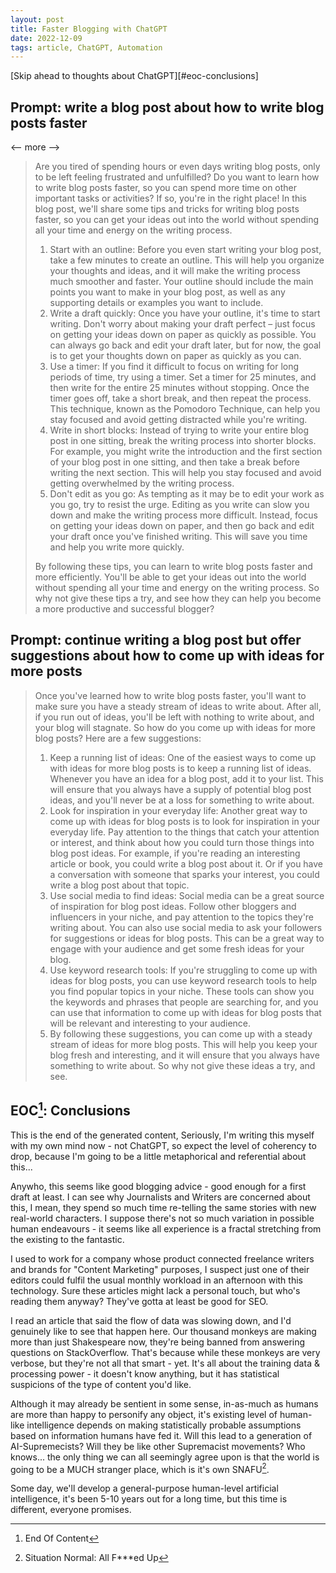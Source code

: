 ```yaml
---
layout: post
title: Faster Blogging with ChatGPT
date: 2022-12-09
tags: article, ChatGPT, Automation
---
```


[Skip ahead to thoughts about ChatGPT][#eoc-conclusions]

## Prompt: write a blog post about how to write blog posts faster

<-- more -->

> Are you tired of spending hours or even days writing blog posts, only to be left feeling frustrated and unfulfilled? Do you want to learn how to write blog posts faster, so you can spend more time on other important tasks or activities? If so, you're in the right place! In this blog post, we'll share some tips and tricks for writing blog posts faster, so you can get your ideas out into the world without spending all your time and energy on the writing process.
>
>1. Start with an outline: Before you even start writing your blog post, take a few minutes to create an outline. This will help you organize your thoughts and ideas, and it will make the writing process much smoother and faster. Your outline should include the main points you want to make in your blog post, as well as any supporting details or examples you want to include.
>2. Write a draft quickly: Once you have your outline, it's time to start writing. Don't worry about making your draft perfect – just focus on getting your ideas down on paper as quickly as possible. You can always go back and edit your draft later, but for now, the goal is to get your thoughts down on paper as quickly as you can.
>3. Use a timer: If you find it difficult to focus on writing for long periods of time, try using a timer. Set a timer for 25 minutes, and then write for the entire 25 minutes without stopping. Once the timer goes off, take a short break, and then repeat the process. This technique, known as the Pomodoro Technique, can help you stay focused and avoid getting distracted while you're writing.
>4. Write in short blocks: Instead of trying to write your entire blog post in one sitting, break the writing process into shorter blocks. For example, you might write the introduction and the first section of your blog post in one sitting, and then take a break before writing the next section. This will help you stay focused and avoid getting overwhelmed by the writing process.
>5. Don't edit as you go: As tempting as it may be to edit your work as you go, try to resist the urge. Editing as you write can slow you down and make the writing process more difficult. Instead, focus on getting your ideas down on paper, and then go back and edit your draft once you've finished writing. This will save you time and help you write more quickly.
>
>By following these tips, you can learn to write blog posts faster and more efficiently. You'll be able to get your ideas out into the world without spending all your time and energy on the writing process. So why not give these tips a try, and see how they can help you become a more productive and successful blogger?

## Prompt: continue writing a blog post but offer suggestions about how to come up with ideas for more posts

>Once you've learned how to write blog posts faster, you'll want to make sure you have a steady stream of ideas to write about. After all, if you run out of ideas, you'll be left with nothing to write about, and your blog will stagnate. So how do you come up with ideas for more blog posts? Here are a few suggestions:
>
>1. Keep a running list of ideas: One of the easiest ways to come up with ideas for more blog posts is to keep a running list of ideas. Whenever you have an idea for a blog post, add it to your list. This will ensure that you always have a supply of potential blog post ideas, and you'll never be at a loss for something to write about.
>2. Look for inspiration in your everyday life: Another great way to come up with ideas for blog posts is to look for inspiration in your everyday life. Pay attention to the things that catch your attention or interest, and think about how you could turn those things into blog post ideas. For example, if you're reading an interesting article or book, you could write a blog post about it. Or if you have a conversation with someone that sparks your interest, you could write a blog post about that topic.
>3. Use social media to find ideas: Social media can be a great source of inspiration for blog post ideas. Follow other bloggers and influencers in your niche, and pay attention to the topics they're writing about. You can also use social media to ask your followers for suggestions or ideas for blog posts. This can be a great way to engage with your audience and get some fresh ideas for your blog.
>4. Use keyword research tools: If you're struggling to come up with ideas for blog posts, you can use keyword research tools to help you find popular topics in your niche. These tools can show you the keywords and phrases that people are searching for, and you can use that information to come up with ideas for blog posts that will be relevant and interesting to your audience.
>5. By following these suggestions, you can come up with a steady stream of ideas for more blog posts. This will help you keep your blog fresh and interesting, and it will ensure that you always have something to write about. So why not give these ideas a try, and see.

## EOC[^1]: Conclusions

This is the end of the generated content, Seriously, I'm writing this myself
with my own mind now - not ChatGPT, so expect the level of coherency to drop,
because I'm going to be a little metaphorical and referential about this...

Anywho, this seems like good blogging advice - good enough for a first draft at
least. I can see why Journalists and Writers are concerned about this, I mean,
they spend so much time re-telling the same stories with new real-world
characters. I suppose there's not so much variation in possible human
endeavours - it seems like all experience is a fractal stretching from the
existing to the fantastic.

I used to work for a company whose product connected freelance writers and
brands for "Content Marketing" purposes, I suspect just one of their editors
could fulfil the usual monthly workload in an afternoon with this technology.
Sure these articles might lack a personal touch, but who's reading them anyway?
They've gotta at least be good for SEO.

I read an article that said the flow of data was slowing down, and I'd
genuinely like to see that happen here. Our thousand monkeys are making more
than just Shakespeare now, they're being banned from answering questions on
StackOverflow. That's because while these monkeys are very verbose, but they're
not all that smart - yet. It's all about the training data & processing power -
it doesn't know anything, but it has statistical suspicions of the type of
content you'd like.

Although it may already be sentient in some sense, in-as-much as humans are
more than happy to personify any object, it's existing level of human-like
intelligence depends on making statistically probable assumptions based on
information humans have fed it. Will this lead to a generation of
AI-Supremecists? Will they be like other Supremacist movements? Who knows...
the only thing we can all seemingly agree upon is that the world is going to be
a MUCH stranger place, which is it's own SNAFU[^2].

Some day, we'll develop a general-purpose human-level artificial intelligence,
it's been 5-10 years out for a long time, but this time is different, everyone
promises.


[^1]: End Of Content
[^2]: Situation Normal: All F***ed Up

